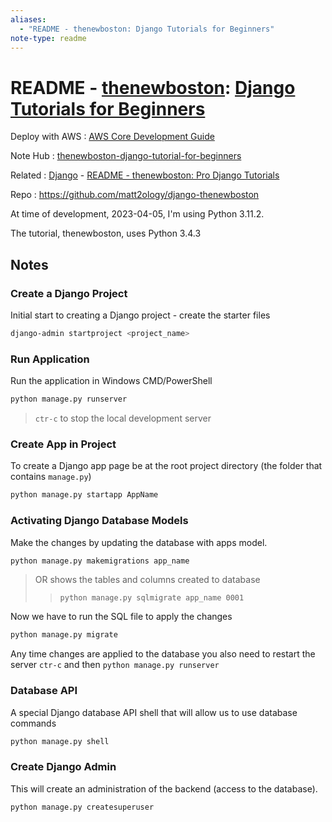```yaml
---
aliases:
  - "README - thenewboston: Django Tutorials for Beginners"
note-type: readme
---
```


# README - [thenewboston](https://www.youtube.com/@thenewboston): [Django Tutorials for Beginners](https://www.youtube.com/playlist?list=PL6gx4Cwl9DGBlmzzFcLgDhKTTfNLfX1IK)

Deploy with AWS : [AWS Core Development Guide](aws-core-deployment-guide.pdf)

Note Hub : [thenewboston-django-tutorial-for-beginners](thenewboston-django-tutorial-for-beginners.md)

Related : [Django](../../4-hub-notes-🚉/Django.md) - [README - thenewboston: Pro Django Tutorials](../thenewboston-pro-django-tutorials/README.md)

Repo : <https://github.com/matt2ology/django-thenewboston>

At time of development, 2023-04-05, I'm using Python 3.11.2.

The tutorial, thenewboston, uses Python 3.4.3

## Notes

### Create a Django Project

Initial start to creating a Django project - create the starter files

```sh
django-admin startproject <project_name>
```

### Run Application

Run the application in Windows CMD/PowerShell

```sh
python manage.py runserver
```

> `ctr-c` to stop the local development server

### Create App in Project

To create a Django app page be at the root project directory (the folder that contains `manage.py`)

```sh
python manage.py startapp AppName
```

### Activating Django Database Models

Make the changes by updating the database with apps model.

```sh
python manage.py makemigrations app_name
```

> OR shows the tables and columns created to database
>
> > `python manage.py sqlmigrate app_name 0001`

Now we have to run the SQL file to apply the changes

```sh
python manage.py migrate
```

Any time changes are applied to the database you also need to restart the server `ctr-c` and then `python manage.py runserver`

### Database API

A special Django database API shell that will allow us to use database commands

```sh
python manage.py shell
```

### Create Django Admin

This will create an administration of the backend (access to the database).

```sh
python manage.py createsuperuser
```
